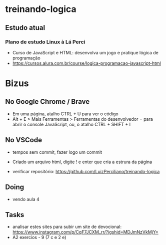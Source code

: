 # treinando-logica
## Estudo atual
### Plano de estudo Linux à Lá Perci
 - Curso de JavaScript e HTML: desenvolva um jogo e pratique lógica de programação
 - https://cursos.alura.com.br/course/logica-programacao-javascript-html



# Bizus

## No Google Chrome / Brave
- Em uma página, atalho CTRL + U para ver o código
- Alt + E > Mais Ferramentas > Ferramentas do desenvolvedor = para abrir o console JavaScript, ou, o atalho CTRL + SHIFT + I

## No VSCode
 - tempos sem commit, fazer logo um commit
 - Criado um arquivo html, digite ! e enter que cria a estrura da página

 - verificar repositório: https://github.com/LuizPerciliano/treinando-logica
 

## Doing
 - vendo aula 4

 ## Tasks
- analisar estes sites para subir um site de devocional: https://www.instagram.com/p/CqF7JCXM_rr/?igshid=MDJmNzVkMjY=
- A2 exercios - 9 (7 c e 2 e)